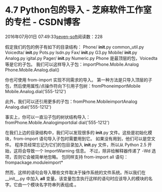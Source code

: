 
# 4.7 Python包的导入 -  芝麻软件工作室的专栏 - CSDN博客


2016年07月01日 07:49:33[seven-soft](https://me.csdn.net/softn)阅读数：228


假定我们的包的例子有如下的目录结构：
Phone/
__init__.py
common_util.py
Voicedta/
__init__.py
Pots.py
Isdn.py
Fax/
__init__.py
G3.py
Mobile/
__init__.py
Analog.py
igital.py
Pager/
__init__.py
Numeric.py
Phone 是最顶层的包，Voicedta 等是它的子包。 我们可以这样导入子包：importPhone.Mobile.Analog
Phone.Mobile.Analog.dial()

你也可使用 from-import 实现不同需求的导入。
第一种方法是只导入顶层的子包，然后使用属性/点操作符向下引用子包树：fromPhoneimportMobile
Mobile.Analog.dial('555-1212')

此外，我们可以还引用更多的子包：fromPhone.MobileimportAnalog
Analog.dial('555-1212')

事实上，你可以一直沿子包的树状结构导入：fromPhone.Mobile.Analogimportdial
dial('555-1212')

在我们上边的目录结构中，我们可以发现很多的 __init__.py 文件。这些是初始化模块，from-import 语句导入子包时需要用到它。 如果没有用到，他们可以是空文件。 程序员经常忘记为它们的包目录加入 __init__.py 文件，所以从 Python 2.5 开始，这将会导致一个 ImportWarning 信息。
不过，除非给解释器传递了 -Wd 选项，否则它会被简单地忽略。
包同样支持 from-import all 语句：frompackage.moduleimport*

然而，这样的语句会导入哪些文件取决于操作系统的文件系统。所以我们在__init__.py 中加入 __all__ 变量。该变量包含执行这样的语句时应该导入的模块的名字。它由一个模块名字符串列表组成.。

